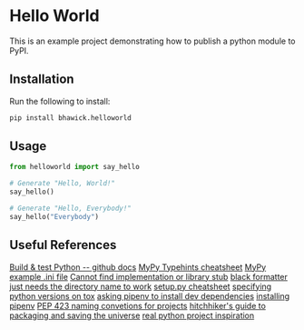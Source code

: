 # Hello World

This is an example project demonstrating how to publish a python module to PyPI.

## Installation

Run the following to install:

```python
pip install bhawick.helloworld
```

## Usage

```python
from helloworld import say_hello

# Generate "Hello, World!"
say_hello()

# Generate "Hello, Everybody!"
say_hello("Everybody")
```

## Useful References

[Build & test Python -- github docs](https://docs.github.com/en/actions/automating-builds-and-tests/building-and-testing-python#publishing-to-package-registries)
[MyPy Typehints cheatsheet](https://mypy.readthedocs.io/en/stable/cheat_sheet_py3.html)
[MyPy example .ini file](https://mypy.readthedocs.io/en/stable/config_file.html#examples)
[Cannot find implementation or library stub](https://mypy.readthedocs.io/en/stable/running_mypy.html#cannot-find-implementation-or-library-stub)
[black formatter just needs the directory name to work](https://black.readthedocs.io/en/stable/usage_and_configuration/the_basics.html#output-verbosity)
[setup.py cheatsheet](http://turbo87.github.io/setup.py/)
[specifying python versions on tox](https://stackoverflow.com/questions/63180349/error-py37-interpreternotfound-python3-7-when-running-tox-from-github)
[asking pipenv to install dev dependencies](https://github.com/pypa/pipenv/issues/1083)
[installing pipenv](https://pipenv.pypa.io/en/latest/install/#installing-packages-for-your-project)
[PEP 423 naming convetions for projects](https://peps.python.org/pep-0423/#use-a-single-name)
[hitchhiker's guide to packaging and saving the universe](https://the-hitchhikers-guide-to-packaging.readthedocs.io/en/latest/quickstart.html)
[real python project inspiration](https://github.com/olavolav/uniplot/blob/master/.github/workflows/unit_tests.yml)

